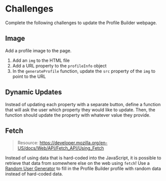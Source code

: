 # Challenges
Complete the following challenges to update the Profile Builder webpage.

## Image
Add a profile image to the page.
1. Add an `img` to the HTML file
1. Add a URL property to the `profileInfo` object
1. In the `generateProfile` function, update the `src` property of the `img` to point to the URL

## Dynamic Updates
Instead of updating each property with a separate button, define a function that will ask the user which property they would like to update. Then, the function should update the property with whatever value they provide.

## Fetch
>Resource: https://developer.mozilla.org/en-US/docs/Web/API/Fetch_API/Using_Fetch

Instead of using data that is hard-coded into the JavaScript, it is possible to retrieve that data from somewhere else on the web using `fetch`! Use a [Random User Generator](https://randomuser.me/documentation#howto) to fill in the Profile Builder profile with random data instead of hard-coded data.
